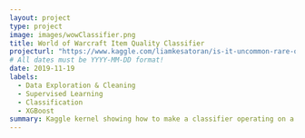 ```yaml
---
layout: project
type: project
image: images/wowClassifier.png
title: World of Warcraft Item Quality Classifier
projecturl: "https://www.kaggle.com/liamkesatoran/is-it-uncommon-rare-or-epic?"
# All dates must be YYYY-MM-DD format!
date: 2019-11-19
labels:
  - Data Exploration & Cleaning
  - Supervised Learning
  - Classification
  - XGBoost
summary: Kaggle kernel showing how to make a classifier operating on a dataset of World of Warcraft gear and their in-game attributes.
---
```

